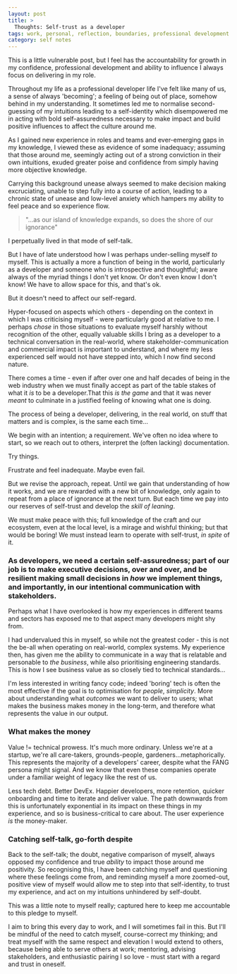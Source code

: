 ```yaml
---
layout: post
title: >
  Thoughts: Self-trust as a developer
tags: work, personal, reflection, boundaries, professional development
category: self notes
---
```


<!-- summary -->

This is a little vulnerable post, but I feel has the accountability for growth in my confidence, professional development and ability to influence I always focus on delivering in my role.

Throughout my life as a professional developer life I've felt like many of us, a sense of always 'becoming'; a feeling of being out of place, somehow behind in my understanding.
It sometimes led me to normalise second-guessing of my intuitions leading to a self-identity which disempowered me in acting with bold self-assuredness necessary to make impact and build positive influences to affect the culture around me.

<!-- /summary -->

As I gained new experience in roles and teams and ever-emerging gaps in my knowledge, I viewed these as evidence of some inadequacy; assuming that those around me, seemingly acting out of a strong conviction in their own intuitions, exuded greater poise and confidence from simply having more objective knowledge.

Carrying this background unease always seemed to make decision making excruciating, unable to step fully into a course of action, leading to a chronic state of unease and low-level anxiety which hampers my ability to feel peace and so experience flow.

<blockquote>
"...as our island of knowledge expands, so does the shore of our ignorance"
</blockquote>

I perpetually lived in that mode of self-talk.

But I have of late understood how I was perhaps under-selling myself _to_ myself. This is actually a more a function of being in the world, particularly as a developer and someone who is introspective and thoughtful; aware always of the myriad things I don't yet know. Or don't even know I don't know! We have to allow space for this, and that's ok.

But it doesn't need to affect our self-regard.

Hyper-focused on aspects which others - depending on the context in which I was criticising myself - were particularly good at relative to me. I perhaps _chose_ in those situations to evaluate myself harshly without recognition of the other, equally valuable skills I bring as a developer to a technical conversation in the real-world, where stakeholder-communication and commercial impact is important to understand, and where my less experienced self would not have stepped into, which I now find second nature.

There comes a time - even if after over one and half decades of being in the web industry when we must finally accept as part of the table stakes of what it _is_ to be a developer.That this _is the game_ and that it was never _meant_ to culminate in a justified feeling of knowing what one is doing.

The process of being a developer, delivering, in the real world, on stuff that matters and is complex, is the same each time...

We begin with an intention; a requirement. We've often no idea where to start, so we reach out to others, interpret the (often lacking) documentation.

Try things.

Frustrate and feel inadequate. Maybe even fail.

But we revise the approach, repeat. Until we gain that understanding of how it works, and we are rewarded with a new bit of knowledge, only again to repeat from a place of ignorance at the next turn. But each time we pay into our reserves of self-trust and develop the _skill of leaning_.

We must make peace with this; full knowledge of the craft and our ecosystem, even at the local level, is a mirage and wishful thinking; but that would be boring! We must instead learn to operate with self-trust, _in spite_ of it.

### As developers, we need a certain self-assuredness; part of our job is to make executive decisions, over and over, and be resilient making small decisions in _how_ we implement things, and importantly, in our intentional communication with stakeholders.

Perhaps what I have overlooked is how my experiences in different teams and sectors has exposed me to that aspect many developers might shy from.

I had undervalued this in myself, so while not the greatest coder - this is not the be-all when operating on real-world, complex systems. My experience then, has given me the ability to communicate in a way that is relatable and personable to _the business_, while also prioritising engineering standards. This is how I see business value as so closely tied to technical standards...

I'm less interested in writing fancy code; indeed 'boring' tech is often the most effective if the goal is to optimisation for _people_, _simplicity_. More about understanding what _outcomes_ we want to deliver to users; what makes the business makes money in the long-term, and therefore what represents the value in our output.

### What makes the money

Value != technical prowess. It's much more ordinary. Unless we're at a startup, we're all care-takers, grounds-people, gardeners...metaphorically. This represents the majority of a developers' career, despite what the FANG persona might signal. And we know that even these companies operate under a familiar weight of legacy like the rest of us.

Less tech debt. Better DevEx. Happier developers, more retention, quicker onboarding and time to iterate and deliver value. The path downwards from this is unfortunately exponential in its impact on these things in my experience, and so is business-critical to care about. The user experience _is_ the money-maker.

### Catching self-talk, go-forth despite

Back to the self-talk; the doubt, negative comparison of myself, always opposed my confidence and true _ability_ to impact those around me positivity. So recognising this, I have been catching myself and questioning where these feelings come from, and reminding myself a more zoomed-out, positive view of myself would allow me to step into that self-identity, to trust my experience, and act on my intuitions unhindered by self-doubt.

This was a little note to myself really; captured here to keep me accountable to this pledge to myself.

I aim to bring this every day to work, and I will sometimes fail in this. But I'll be mindful of the need to catch myself, course-correct my thinking; and treat myself with the same respect and elevation I would extend to others, because being able to serve others at work; mentoring, advising stakeholders, and enthusiastic pairing I so love - must start with a regard and trust in oneself.
